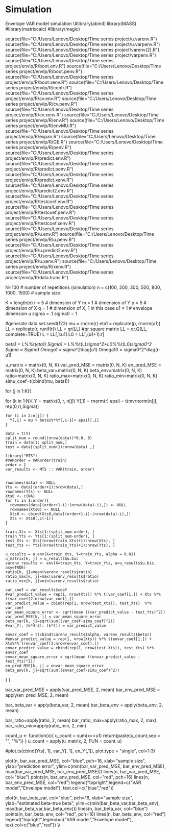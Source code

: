 # Simulation
Envelope VAR model simulation
\\\#library(abind)
library(MASS)
#library(matrixcalc)
#library(magic)

source(file="C:/Users/Lenovo/Desktop/Time series project/u.varenv.R")
source(file="C:/Users/Lenovo/Desktop/Time series project/u.varpenv.R")
source(file="C:/Users/Lenovo/Desktop/Time series project/varenv(2).R")
source(file="C:/Users/Lenovo/Desktop/Time series project/varpenv.R")
source(file="C:/Users/Lenovo/Desktop/Time series project/envlp/R/boot.env.R")
source(file="C:/Users/Lenovo/Desktop/Time series project/envlp/R/boot.penv.R")
source(file="C:/Users/Lenovo/Desktop/Time series project/envlp/R/boot.xenv.R")
source(file="C:/Users/Lenovo/Desktop/Time series project/envlp/R/contr.R")
source(file="C:/Users/Lenovo/Desktop/Time series project/envlp/R/cv.env.R")
source(file="C:/Users/Lenovo/Desktop/Time series project/envlp/R/cv.penv.R")
source(file="C:/Users/Lenovo/Desktop/Time series project/envlp/R/cv.xenv.R")
source(file="C:/Users/Lenovo/Desktop/Time series project/envlp/R/env.R")
source(file="C:/Users/Lenovo/Desktop/Time series project/envlp/R/envMU.R")
source(file="C:/Users/Lenovo/Desktop/Time series project/envlp/R/expan.R")
source(file="C:/Users/Lenovo/Desktop/Time series project/envlp/R/GE.R")
source(file="C:/Users/Lenovo/Desktop/Time series project/envlp/R/penv.R")
source(file="C:/Users/Lenovo/Desktop/Time series project/envlp/R/predict.env.R")
source(file="C:/Users/Lenovo/Desktop/Time series project/envlp/R/predict.penv.R")
source(file="C:/Users/Lenovo/Desktop/Time series project/envlp/R/predict.xenv.R")
source(file="C:/Users/Lenovo/Desktop/Time series project/envlp/R/predict2.env.R")
source(file="C:/Users/Lenovo/Desktop/Time series project/envlp/R/testcoef.env.R")
source(file="C:/Users/Lenovo/Desktop/Time series project/envlp/R/testcoef.penv.R")
source(file="C:/Users/Lenovo/Desktop/Time series project/envlp/R/testcoef.xenv.R")
source(file="C:/Users/Lenovo/Desktop/Time series project/envlp/R/u.env.R")
source(file="C:/Users/Lenovo/Desktop/Time series project/envlp/R/u.penv.R")
source(file="C:/Users/Lenovo/Desktop/Time series project/envlp/R/u.predict2.env.R")
source(file="C:/Users/Lenovo/Desktop/Time series project/envlp/R/u.xenv.R")
source(file="C:/Users/Lenovo/Desktop/Time series project/envlp/R/xenv.R")
source(file="C:/Users/Lenovo/Desktop/Time series project/envlp/R/data.trans.R")


N=100 # number of repetitions (simulation)
n = c(100, 200, 300, 500, 800, 1000, 1500) # sample size

K = length(n)
r = 5 # dimension of Y
m = 1 # dimension of Y
p = 5 # dimension of X
q = 1 # dimension of X, 1 in this case
u1 = 1  # envelope dimension u
sigma = .1
sigma0 = 1


#generate data
set.seed(123)
mu = rnorm(r)
eta1 = replicate(p, rnorm(u1))  
LL = replicate(r, runif(r))
LL = qr(LL) #qr square matrix
LL = qr.Q(LL, complete=TRUE)
L = LL[,1:u1]
L0 = LL[,(u1+1):r]


beta1 = L%*%t(eta1)
Sigma1 = L%*%t(L)*sigma^2+L0%*%t(L0)*sigma0^2
Sigma = Sigma1
Omega1 = sigma^2*diag(u1)
Omega10 = sigma0^2*diag(r-u1)




u_matrix = matrix(0, N, K)
var_pred_MSE = matrix(0, N, K)
en_pred_MSE = matrix(0, N, K)
beta_var=matrix(0, N, K)
beta_env=matrix(0, N, K)
ratio=matrix(0, N, K)
ratio_max=matrix(0, N, K)
ratio_min=matrix(0, N, K)
simu_coef=t(cbind(mu, beta1))

for (j in 1:K){
  
  for (k in 1:N){
    Y = matrix(0, r, n[j])
    Y[,1] = rnorm(r)
    epsil = t(mvrnorm(n[j], rep(0,r),Sigma))
    
    for (i in 2:n[j]) {
      Y[,i] = mu + beta1%*%Y[,i-1]+ epsil[,i]
    }
    
    data = t(Y)
    split_num = round((nrow(data))*0.8, 0)
    train = data[1: split_num,]
    test = data[(split_num+1):nrow(data) ,]
    
    library("MTS")
    #VARorder = VARorder(train)
    order = 1
    var_results <- MTS :: VAR(train, order)
    
    
    rownames(data) <- NULL
    Yts <- data[(order+1):nrow(data),]
    rownames(Yts) <- NULL
    Xts0 <- c(NA)
    for (i in 1:order){ 
      rownames(data[(order+1-i):(nrow(data)-i),]) <- NULL
      rownames(Xts0) <- NULL
      Xts0 <- cbind(Xts0,data[(order+1-i):(nrow(data)-i),]) 
      Xts <- Xts0[,c(-1)]
    }
    
    train_Xts <- Xts[1:(split_num-order), ]
    train_Yts <- Yts[1:(split_num-order), ]
    test_Xts <- Xts[(nrow(train_Xts)+1):nrow(Xts), ]
    test_Yts <- Yts[(nrow(train_Yts)+1):nrow(Yts), ]
    
    u_results = u.env(X=train_Xts, Y=train_Yts, alpha = 0.01)
    u_matrix[k, j] = u_results$u.bic
    varenv_results <- env(X=train_Xts, Y=train_Yts, u=u_results$u.bic, asy=TRUE)
    ratio[k, j]=mean(varenv_results$ratio)
    ratio_max[k, j]=max(varenv_results$ratio)
    ratio_min[k, j]=min(varenv_results$ratio)
    
    var_coef = var_results$coef
    #var_predict_value = rep(1, nrow(Xts)) %*% t(var_coef[1,]) + Xts %*% t(var_coef[2:nrow(var_coef),])
    var_predict_value = cbind(rep(1, nrow(test_Xts)), test_Xts)  %*% var_coef
    var_mean_square_error <- sqrt(mean ((var_predict_value - test_Yts)^2))
    var_pred_MSE[k, j] = var_mean_square_error
    beta_var[k, j]=sqrt(sum((var_coef-simu_coef)^2))
    #var_Y[, (k*4-3): (k*4)] = var_predict_value
    
    envar_coef = t(cbind(varenv_results$alpha, varenv_results$beta))
    #envar_predict_value = rep(1, nrow(Xts)) %*% t(envar_coef[1,]) + Xts%*% t(envar_coef[2:nrow(envar_coef),])
    envar_predict_value = cbind(rep(1, nrow(test_Xts)), test_Xts) %*% envar_coef
    envar_mean_square_error = sqrt(mean ((envar_predict_value - test_Yts)^2))
    en_pred_MSE[k, j] = envar_mean_square_error
    beta_env[k, j]=sqrt(sum((envar_coef-simu_coef)^2))

    
    
    
  }
}

bar_var_pred_MSE = apply(var_pred_MSE, 2, mean)
bar_env_pred_MSE = apply(en_pred_MSE, 2, mean)


bar_beta_var = apply(beta_var, 2, mean)
bar_beta_env = apply(beta_env, 2, mean)

bar_ratio=apply(ratio, 2, mean)
bar_ratio_max=apply(ratio_max, 2, max)
bar_ratio_min=apply(ratio_min, 2, min)

count_u <- function(x){
  u_count = sum(x==u1)
  return(paste(u_count,sep = "", "%"))
}
u_count = apply(u_matrix, 2, FUN = count_u)

#plot.ts(cbind(Yts[, 1], var_Y[, 1], en_Y[,1]), plot.type = "single", col=1:3)

plot(n, bar_var_pred_MSE, col="blue", pch=16, xlab="sample size", ylab="prediction error",
     ylim=c(min(bar_var_pred_MSE, bar_env_pred_MSE), max(bar_var_pred_MSE, bar_env_pred_MSE)))
lines(n, bar_var_pred_MSE, col="blue")
points(n, bar_env_pred_MSE, col="red", pch=16)
lines(n, bar_env_pred_MSE, col="red")
legend("topright",legend=c("VAR model","Envelope model"),
       text.col=c("blue","red"))

plot(n, bar_beta_var, col="blue", pch=16, xlab="sample size", ylab="estimated beta-true beta", 
     ylim=c(min(bar_beta_var,bar_beta_env), max(bar_beta_var,bar_beta_env)))
lines(n, bar_beta_var, col="blue")
points(n, bar_beta_env, col="red", pch=16)
lines(n, bar_beta_env, col="red")
legend("topright",legend=c("VAR model","Envelope model"),
       text.col=c("blue","red"))
\\\
